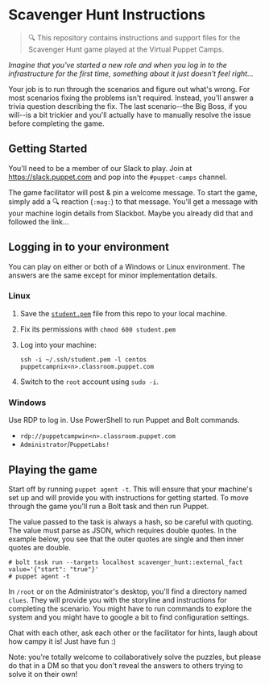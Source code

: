 # Scavenger Hunt Instructions

> 🔍 This repository contains instructions and support files for the Scavenger Hunt game
> played at the Virtual Puppet Camps.

*Imagine that you've started a new role and when you log in to the infrastructure for
the first time, something about it just doesn't feel right...*

Your job is to run through the scenarios and figure out what's wrong. For most scenarios
fixing the problems isn't required. Instead, you'll answer a trivia question describing the
fix. The last scenario--the Big Boss, if you will--is a bit trickier and you'll actually
have to manually resolve the issue before completing the game.


## Getting Started

You'll need to be a member of our Slack to play. Join at https://slack.puppet.com and
pop into the `#puppet-camps` channel.

The game facilitator will post & pin a welcome message. To start the game, simply add a
🔍 reaction (`:mag:`) to that message. You'll get a message with your machine login
details from Slackbot. Maybe you already did that and followed the link...


## Logging in to your environment

You can play on either or both of a Windows or Linux environment. The answers are the
same except for minor implementation details.

### Linux

1. Save the [`student.pem`](https://github.com/puppetlabs/scavenger-hunt-instructions/raw/master/student.pem) file from this repo to your local machine.
1. Fix its permissions with `chmod 600 student.pem`
1. Log into your machine:

    `ssh -i ~/.ssh/student.pem -l centos puppetcampnix<n>.classroom.puppet.com`

1. Switch to the `root` account using `sudo -i`.

### Windows

Use RDP to log in. Use PowerShell to run Puppet and Bolt commands.

* `rdp://puppetcampwin<n>.classroom.puppet.com`
* `Administrator`/`PuppetLabs!`


## Playing the game

Start off by running `puppet agent -t`. This will ensure that your machine's set up
and will provide you with instructions for getting started. To move through the game
you'll run a Bolt task and then run Puppet.

The value passed to the task is always a hash, so be careful with quoting. The value
must parse as JSON, which requires double quotes. In the example below, you see that
the outer quotes are single and then inner quotes are double.

```
# bolt task run --targets localhost scavenger_hunt::external_fact value='{"start": "true"}'
# puppet agent -t
```

In `/root` or on the Administrator's desktop, you'll find a directory named `clues`.
They will provide you with the storyline and instructions for completing the scenario.
You might have to run commands to explore the system and you might have to google a
bit to find configuration settings.

Chat with each other, ask each other or the facilitator for hints, laugh about how
campy it is! Just have fun :)

Note: you're totally welcome to collaboratively solve the puzzles, but please do that
in a DM so that you don't reveal the answers to others trying to solve it on their own!
